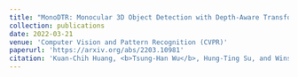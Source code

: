 ```yaml
---
title: "MonoDTR: Monocular 3D Object Detection with Depth-Aware Transformer"
collection: publications
date: 2022-03-21
venue: 'Computer Vision and Pattern Recognition (CVPR)'
paperurl: 'https://arxiv.org/abs/2203.10981'
citation: 'Kuan-Chih Huang, <b>Tsung-Han Wu</b>, Hung-Ting Su, and Winston H. Hsu. <br> <b><i>CVPR 2022</i></b>'
---
```

